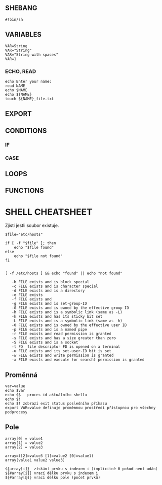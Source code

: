 

## SHEBANG

    #!bin/sh

## VARIABLES

    VAR=String
    VAR="String"
    VAR="String with spaces"
    VAR=1

### ECHO, READ

    echo Enter your name: 
    read NAME
    echo $NAME
    echo ${NAME}
    touch ${NAME}_file.txt


## EXPORT


## CONDITIONS

### IF

### CASE


## LOOPS


## FUNCTIONS


# SHELL CHEATSHEET

Zjisti jestli soubor existuje.

    $file="etc/hosts"

    if [ -f "$file" ]; then
        echo "$file found"
    else 
        echo "$file not found" 
    fi


    [ -f /etc/hosts ] && echo "found" || echo "not found"

       -b FILE exists and is block special
       -c FILE exists and is character special
       -d FILE exists and is a directory
       -e FILE exists
       -f FILE exists and 
       -g FILE exists and is set-group-ID
       -G FILE exists and is owned by the effective group ID
       -h FILE exists and is a symbolic link (same as -L)
       -k FILE exists and has its sticky bit set
       -L FILE exists and is a symbolic link (same as -h)
       -O FILE exists and is owned by the effective user ID
       -p FILE exists and is a named pipe
       -r FILE exists and read permission is granted
       -s FILE exists and has a size greater than zero
       -S FILE exists and is a socket
       -t FD  file descriptor FD is opened on a terminal
       -u FILE exists and its set-user-ID bit is set
       -w FILE exists and write permission is granted
       -x FILE exists and execute (or search) permission is granted

## Proměnná

    var=value
    echo $var
    echo $$   proces id aktuálního shellu
    echo $!
    echo $! zobrazí exit status posledního příkazu
    export VAR=value definuje proměnnou prostředí přístupnou pro všechny podprocesy

## Pole
    
    array[0] = value1
    array[1] = value2
    array[2] = value3

    array=([2]=value3 [1]=value2 [0]=value1)
    array(value1 value2 value3)

    ${array[i]}  získání prvku s indexem i (implicitně 0 pokud není udán)
    ${#array[i]} vrací délku prvku s indexem i
    ${#array[@]} vrací délku pole (počet prvků)

    


